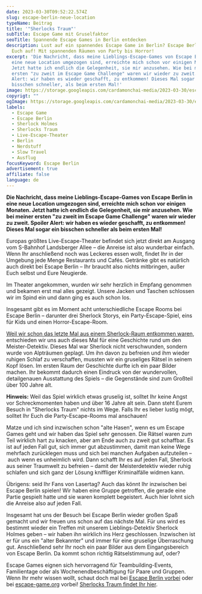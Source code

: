 ```yaml
---
date: 2023-03-30T09:52:22.574Z
slug: escape-berlin-neue-location
typeName: Beitrag
title: '"Sherlocks Traum"'
subTitle: Escape Game mit Gruselfaktor
seoTitle: Spannende Escape Games in Berlin entdecken
description: Lust auf ein spannendes Escape Game in Berlin? Escape Berlin wartet
  Euch auf! Mit spannenden Räumen von Party bis Horror!
excerpt: 'Die Nachricht, dass meine Lieblings-Escape-Games von Escape Berlin in
  eine neue Location umgezogen sind, erreichte mich schon vor einigen Monaten.
  Jetzt hatte ich endlich die Gelegenheit, sie mir anzusehen. Wie bei meiner
  ersten "zu zweit im Escape Game Challenge" waren wir wieder zu zweit. Spoiler
  Alert: wir haben es wieder geschafft, zu entkommen! Dieses Mal sogar ein
  bisschen schneller, als beim ersten Mal!'
image: https://storage.googleapis.com/cardamonchai-media/2023-03-30/escape-berlin-jpg-imagine-08f888_2a786a_1024_768/640.webp
copyrigt: ""
ogImage: https://storage.googleapis.com/cardamonchai-media/2023-03-30/escape-berlin-og-jpg-imagine-181818_6a5a74_1200_628/640.webp
labels:
  - Escape Game
  - Escape Berlin
  - Sherlock Holmes
  - Sherlocks Traum
  - Live-Escape-Theater
  - Berlin
  - Nerdstuff
  - Slow Travel
  - Ausflug
focusKeyword: Escape Berlin
advertisement: true
affiliate: false
language: de
---
```

**Die Nachricht, dass meine Lieblings-Escape-Games von Escape Berlin in eine neue Location umgezogen sind, erreichte mich schon vor einigen Monaten. Jetzt hatte ich endlich die Gelegenheit, sie mir anzusehen. Wie bei meiner ersten "zu zweit im Escape Game Challenge" waren wir wieder zu zweit. Spoiler Alert: wir haben es wieder geschafft, zu entkommen! Dieses Mal sogar ein bisschen schneller als beim ersten Mal!**

Europas größtes Live-Escape-Theater befindet sich jetzt direkt am Ausgang vom S-Bahnhof Landsberger Allee – die Anreise ist also wunderbar einfach. Wenn Ihr anschließend noch was Leckeres essen wollt, findet Ihr in der Umgebung jede Menge Restaurants und Cafés. Getränke gibt es natürlich auch direkt bei Escape Berlin – Ihr braucht also nichts mitbringen, außer Euch selbst und Eure Neugierde.

Im Theater angekommen, wurden wir sehr herzlich in Empfang genommen und bekamen erst mal alles gezeigt. Unsere Jacken und Taschen schlossen wir im Spind ein und dann ging es auch schon los.

Insgesamt gibt es im Moment acht unterschiedliche Escape Rooms bei Escape Berlin – darunter drei Sherlock Storys, ein Party-Escape-Spiel, eins für Kids und einen Horror-Escape-Room.

[Weil wir schon das letzte Mal aus einem Sherlock-Raum entkommen waren](/2020/03/zu-zweit-im-escape-room/), entschieden wir uns auch dieses Mal für eine Geschichte rund um den Meister-Detektiv. Dieses Mal war Sherlock nicht verschwunden, sondern wurde von Alpträumen geplagt. Um ihn davon zu befreien und ihm wieder ruhigen Schlaf zu verschaffen, mussten wir ein gruseliges Rätsel in seinem Kopf lösen. Im ersten Raum der Geschichte durfte ich ein paar Bilder machen. Ihr bekommt dadurch einen Eindruck von der wundervollen, detailgenauen Ausstattung des Spiels – die Gegenstände sind zum Großteil über 100 Jahre alt.

<Gallery name="escape-berlin-2023-1" />

**Hinweis:** Weil das Spiel wirklich etwas gruselig ist, solltet Ihr keine Angst vor Schreckmomenten haben und über 16 Jahre alt sein. Dann steht Eurem Besuch in "Sherlocks Traum" nichts im Wege. Falls Ihr es lieber lustig mögt, solltet Ihr Euch die Party-Escape-Rooms mal anschauen!

Matze und ich sind inzwischen schon "alte Hasen", wenn es um Escape Games geht und wir haben das Spiel sehr genossen. Die Rätsel waren zum Teil wirklich hart zu knacken, aber am Ende auch zu zweit gut schaffbar. Es ist auf jeden Fall gut, sich immer gut abzustimmen, damit man keine Wege mehrfach zurücklegen muss und sich bei manchen Aufgaben aufzuteilen – auch wenn es unheimlich wird. Dann schafft Ihr es auf jeden Fall, Sherlock aus seiner Traumwelt zu befreien – damit der Meisterdetektiv wieder ruhig schlafen und sich ganz der Lösung kniffliger Kriminalfälle widmen kann.

Übrigens: seid Ihr Fans von Lasertag? Auch das könnt Ihr inzwischen bei Escape Berlin spielen! Wir haben eine Gruppe getroffen, die gerade eine Partie gespielt hatte und sie waren komplett begeistert. Auch hier lohnt sich die Anreise also auf jeden Fall.

Insgesamt hat uns der Besuch bei Escape Berlin wieder großen Spaß gemacht und wir freuen uns schon auf das nächste Mal. Für uns wird es bestimmt wieder ein Treffen mit unserem Lieblings-Detektiv Sherlock Holmes geben – wir haben ihn wirklich ins Herz geschlossen. Inzwischen ist er für uns ein "alter Bekannter" und immer für eine gruselige Überraschung gut. Anschließend sehr Ihr noch ein paar Bilder aus dem Eingangsbereich von Escape Berlin. Da kommt schon richtig Rätselstimmung auf, oder?

Escape Games eignen sich hervorragend für Teambuilding-Events, Familientage oder als Wochenendbeschäftigung für Paare und Gruppen. Wenn Ihr mehr wissen wollt, schaut doch mal bei [Escape Berlin vorbei](https://www.escape-berlin.de/de/) oder bei [escape-game.org](https://www.escape-game.org/city/escape/) vorbei! [Sherlocks Traum findet Ihr hier](https://www.escape-berlin.de/de/live/11-sherlocks_traum/).

<Gallery name="escape-berlin-2023-2" />